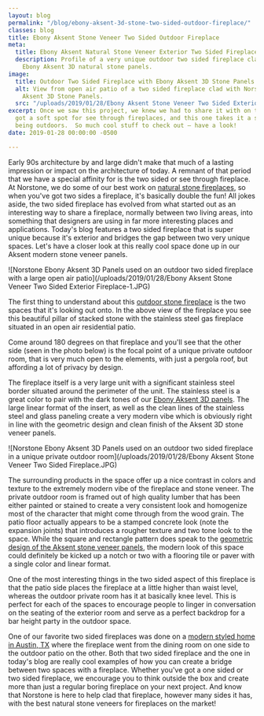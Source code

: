 ```yaml
---
layout: blog
permalink: "/blog/ebony-aksent-3d-stone-two-sided-outdoor-fireplace/"
classes: blog
title: Ebony Aksent Stone Veneer Two Sided Outdoor Fireplace
meta:
  title: Ebony Aksent Natural Stone Veneer Exterior Two Sided Fireplace
  description: Profile of a very unique outdoor two sided fireplace clad with Norstone's
    Ebony Aksent 3D natural stone panels.
image:
  title: Outdoor Two Sided Fireplace with Ebony Aksent 3D Stone Panels
  alt: View from open air patio of a two sided fireplace clad with Norstone's Ebony
    Aksent 3D Stone Panels.
  src: "/uploads/2019/01/28/Ebony Aksent Stone Veneer Two Sided Exterior Fireplace.JPG"
excerpt: Once we saw this project, we knew we had to share it with on the blog.  We've
  got a soft spot for see through fireplaces, and this one takes it a step further
  being outdoors.  So much cool stuff to check out – have a look!
date: 2019-01-28 00:00:00 -0500

---
```

Early 90s architecture by and large didn't make that much of a lasting impression or impact on the architecture of today.  A remnant of that period that we have a special affinity for is the two sided or see through fireplace.  At Norstone, we do some of our best work on [natural stone fireplaces](https://www.norstoneusa.com/gallery/application/fireplace/), so when you've got two sides a fireplace, it's basically double the fun!  All jokes aside, the two sided fireplace has evolved from what started out as an interesting way to share a fireplace, normally between two living areas, into something that designers are using in far more interesting places and applications.  Today's blog features a two sided fireplace that is super unique because it's exterior and bridges the gap between two very unique spaces.  Let's have a closer look at this really cool space done up in our Aksent modern stone veneer panels. 

![Norstone Ebony Aksent 3D Panels used on an outdoor two sided fireplace with a large open air patio](/uploads/2019/01/28/Ebony Aksent Stone Veneer Two Sided Exterior Fireplace-1.JPG)

The first thing to understand about this [outdoor stone fireplace](https://www.norstoneusa.com/blog/5-outdoor-stone-fireplaces/) is the two spaces that it's looking out onto.  In the above view of the fireplace you see this beautiful pillar of stacked stone with the stainless steel gas fireplace situated in an open air residential patio. 

Come around 180 degrees on that fireplace and you'll see that the other side (seen in the photo below) is the focal point of a unique private outdoor room, that is very much open to the elements, with just a pergola roof, but affording a lot of privacy by design.    

The fireplace itself is a very large unit with a significant stainless steel border situated around the perimeter of the unit.  The stainless steel is a great color to pair with the dark tones of our [Ebony Aksent 3D panels](https://www.norstoneusa.com/products/aksent-modern-tiles/ebony/).  The large linear format of the insert, as well as the clean lines of the stainless steel and glass paneling create a very modern vibe which is obviously right in line with the geometric design  and clean finish of the Aksent 3D stone veneer panels. 

![Norstone Ebony Aksent 3D Panels used on an outdoor two sided fireplace in a unique private outdoor room](/uploads/2019/01/28/Ebony Aksent Stone Veneer Two Sided Fireplace.JPG)

The surrounding products in the space offer up a nice contrast in colors and texture to the extremely modern vibe of the fireplace and stone veneer.  The private outdoor room is framed out of high quality lumber that has been either painted or stained to create a very consistent look and homogenize most of the character that might come through from the wood grain.  The patio floor actually appears to be a stamped concrete look (note the expansion joints) that introduces a rougher texture and two tone look to the space.  While the square and rectangle pattern does speak to the [geometric design of the Aksent stone veneer panels](https://www.norstoneusa.com/blog/lynia-and-aksent-launch/), the modern look of this space could definitely be kicked up a notch or two with a flooring tile or paver with a single color and linear format. 

One of the most interesting things in the two sided aspect of this fireplace is that the patio side places the fireplace at a little higher than waist level, whereas the outdoor private room has it at basically knee level.  This is perfect for each of the spaces to encourage people to linger in conversation on the seating of the exterior room and serve as a perfect backdrop for a bar height party in the outdoor space. 

One of our favorite two sided fireplaces was done on a [modern styled home in Austin, TX](https://www.norstoneusa.com/blog/ochre-ochre-everywhere-in-this-magnificent-austin-tx-modern-home/) where the fireplace went from the dining room on one side to the outdoor patio on the other.  Both that two sided fireplace and the one in today's blog are really cool examples of how you can create a bridge between two spaces with a fireplace.  Whether you've got a one sided or two sided fireplace, we encourage you to think outside the box and create more than just a regular boring fireplace on your next project.  And know that Norstone is here to help clad that fireplace, however many sides it has, with the best natural stone veneers for fireplaces on the market!